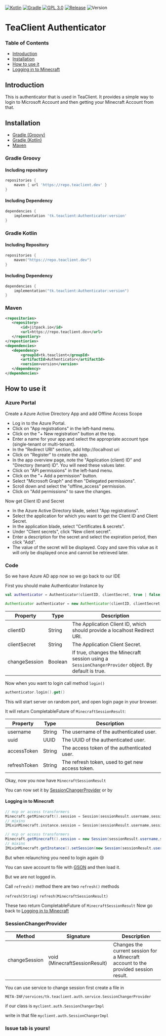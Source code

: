 
[![Kotlin](https://img.shields.io/badge/Kotlin-0095D5?&style=for-the-badge&logo=kotlin&logoColor=white)](https://kotlinlang.org)
[![Gradle](https://img.shields.io/badge/gradle-02303A?style=for-the-badge&logo=gradle&logoColor=white)](https://gradle.org)
[![GPL 3.0](https://img.shields.io/github/license/TeaClient-MC/Authenticator?style=for-the-badge)](https://github.com/TeaClient-MC/Authenticator/blob/main/LICENSE)
[![Release](https://img.shields.io/github/downloads/TeaClient-MC/Authenticator/release/total?style=for-the-badge)](https://github.com/TeaClient-MC/Authenticator/releases)
![Version](https://img.shields.io/github/v/release/TeaClient-MC/Authenticator?include_prereleases&style=for-the-badge)

# TeaClient Authenticator

### Table of  Contents
 - [Introduction](#introduction)
 - [Installation](#installation)
 - [How to use it](#how-to-use-it)
 - [Logging in to Minecraft](#logging-in-to-minecraft)

## Introduction

This is authenticator that is used in TeaClient.
It provides a simple way to login to Microsoft Account and then getting your Minecraft Account from that.

## Installation

 - [Gradle (Groovy)](#gradle-groovy)
 - [Gradle (Kotlin)](#gradle-kotlin)
 - [Maven](#maven)
### Gradle Groovy

#### Including repository

```groovy 
repositories {
	maven { url 'https://repo.teaclient.dev' }
}
```

#### Including Dependency
```groovy
dependencies {
	implementation 'tk.teaclient:Authenticator:version'
}
```
 
 ### Gradle Kotlin

#### Including Repository
```kotlin 
repositories {
	maven("https://repo.teaclient.dev")
}
```

#### Including Dependency
```kotlin
dependencies {
	implementation("tk.teaclient:Authenticator:version")
}
```
 
 ### Maven
 ```xml
 <repositories>
	<repository>
		<id>jitpack.io</id>
		<url>https://repo.teaclient.dev</url>
	</repostiory>
 </repostiories>
 <dependencies>
	<dependency>
		<groupId>tk.teaclient</groupId>
		<artifactId>Authenticator</artifactId>
		<version>version</version>
	</dependency>
 </dependencies>
 ```

## How to use it

### Azure Portal
Create a Azure Active Directory App and add Offline Access Scope

- Log in to the Azure Portal.
- Click on "App registrations" in the left-hand menu.
- Click on the "+ New registration" button at the top.
- Enter a name for your app and select the appropriate account type (single-tenant or multi-tenant).
- In the "Redirect URI" section, add http://localhost uri
- Click on "Register" to create the app.
- In the app overview page, note the "Application (client) ID" and "Directory (tenant) ID". You will need these values later.
- Click on "API permissions" in the left-hand menu.
- Click on the "+ Add a permission" button.
- Select "Microsoft Graph" and then "Delegated permissions".
- Scroll down and select the "offline_access" permission.
- Click on "Add permissions" to save the changes.

Now get Client ID and Secret
-  In the Azure Active Directory blade, select "App registrations".
-  Select the application for which you want to get the Client ID and Client Secret.
-  In the application blade, select "Certificates & secrets".
-  Under "Client secrets", click "New client secret".
-  Enter a description for the secret and select the expiration period, then click "Add".
-  The value of the secret will be displayed. Copy and save this value as it will only be displayed once and cannot be retrieved later.

### Code

So we have Azure AD app now so we go back to our IDE

First you should make Authenticator Instance
by
```kotlin
val authenticator = Authenticator(clientID, clientSecret, true | false)
```
```java
Authenticator authenticator = new Authenticator(clientID, clientSecret, true | false)
```
| Property | Type | Description
| -- | -- | --|
|clientID|String|The Application Client ID, which should provide a localhost Redirect URI.
|clientSecret|String|The Application Client Secret.|
|changeSession|Boolean|If true, changes the Minecraft session using a `SessionChangerProvider` object. By default is true.|

Now when you want to login
call method `login()`
```kotlin
authenticator.login().get()
```
This will start server on random port, and open login page in your browser.

It will return CompletableFuture of `MinecraftSessionResult`:

| Property | Type | Description
| -- | -- | --|
|username|String|The username of the authenticated user.
|uuid|UUID|The UUID of the authenticated user.|
|accessToken|String|The access token of the authenticated user.|
|refreshToken|String|The refresh token, used to get new access token.|

Okay, now you now have `MinecraftSessionResult`

You can now set it by [SessionChangerProvider](#sessionChangerProvider)
or by
#### Logging in to Minecraft
```kotlin
// mcp or access transformers
Minecraft.getMinecraft().session = Session(sessionResult.username,sessionResult.uuid, sessionResult.accessToken, "microsoft")
// mixins
IMixinMinecraft.instance.session = Session(sessionResult.username,sessionResult.uuid, sessionResult.accessToken, "microsoft")
```
```java
// mcp or access transformers
Minecraft.getMinecraft().session = new Session(sessionResult.username,sessionResult.uuid, sessionResult.accessToken, "microsoft");
// mixins
IMixinMinecraft.getInstance().setSession(new Session(sessionResult.username,sessionResult.uuid, sessionResult.accessToken, "microsoft"));
```
But when relaunching you need to login again :cry:

You can save account to file with [GSON](https://search.maven.org/artifact/com.google.code.gson/gson/2.10.1/jar)
and then load it.

But we are not logged in.

Call ``refresh()`` method
there are two ``refresh()`` methods

``refresh(String)``
``refresh(MinecraftSessionResult)``

These two return CompletableFuture of ``MinecraftSessionResult``
Now go back to [Logging in to Minecraft](#logging-in-to-minecraft)

### SessionChangerProvider

|Method|Signature|Description|
|--|--|--|
|changeSession|void (MinecraftSessionResult)|Changes the current session for a Minecraft account to the provided session result.|

You can use service to change session
first create a file in

`META-INF/services/tk.teaclient.auth.service.SessionChangerProvider`

if our class is `myclient.auth.SessionChangerImpl`

write in that file `myclient.auth.SessionChangerImpl`


###   **Issue tab is yours!**
